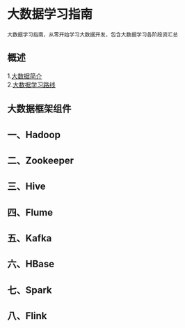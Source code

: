 大数据学习指南
===
    大数据学习指南，从零开始学习大数据开发，包含大数据学习各阶段资汇总

概述
---
1.[大数据简介](https://github.com/Dr11ft/BigDataGuide/blob/master/Docs/%E5%A4%A7%E6%95%B0%E6%8D%AE%E7%AE%80%E4%BB%8B.md)  
2.[大数据学习路线](https://github.com/Dr11ft/BigDataGuide/blob/master/Docs/%E5%A4%A7%E6%95%B0%E6%8D%AE%E5%AD%A6%E4%B9%A0%E8%B7%AF%E7%BA%BF.md)

大数据框架组件
---
## 一、Hadoop

## 二、Zookeeper

## 三、Hive

## 四、Flume

## 五、Kafka

## 六、HBase

## 七、Spark

## 八、Flink
